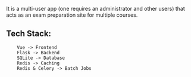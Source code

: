 It is a multi-user app (one requires an administrator and other users) that acts as an exam preparation site for multiple courses.

## Tech Stack: 
        Vue -> Frontend
        Flask -> Backend
        SQLite -> Database
        Redis -> Caching
        Redis & Celery -> Batch Jobs
